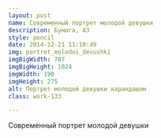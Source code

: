 ```yaml
---
layout: post
name: Современный портрет молодой девушки
description: Бумага, А3
style: pencil
date: 2014-12-21 11:10:49
img: portret_molodoi_devushki
imgBigWidth: 707
imgBigHeight: 1024
imgWidth: 190
imgHeight: 275
alt: Портрет молодой девушки карандашом
class: work-133 

---
```


Современный портрет молодой девушки